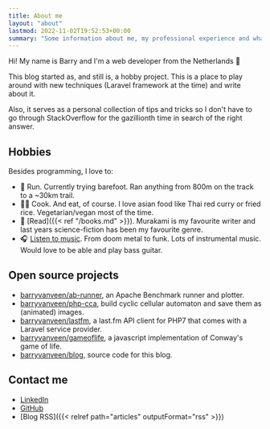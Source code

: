 ```yaml
---
title: About me
layout: "about"
lastmod: 2022-11-02T19:52:53+00:00
summary: "Some information about me, my professional experience and what I like to do in my free time."
---
```

Hi! My name is Barry and I'm a web developer from the Netherlands 👋

This blog started as, and still is, a hobby project. This is a place to play around with new techniques (Laravel framework at the time) and write about it.

Also, it serves as a personal collection of tips and tricks so I don't have to go through StackOverflow for the gazillionth time in search of the right answer.

## Hobbies
Besides programming, I love to:
- 🏃 Run. Currently trying barefoot. Ran anything from 800m on the track to a ~30km trail.
- 🧑‍🍳  Cook. And eat, of course. I love asian food like Thai red curry or fried rice. Vegetarian/vegan most of the time.
- 📖  [Read]({{< ref "/books.md" >}}). Murakami is my favourite writer and last years science-fiction has been my favourite genre.
- 🎧 [Listen to music](/about/music). From doom metal to funk. Lots of instrumental music. Would love to be able and play bass guitar.

## Open source projects
* [barryvanveen/ab-runner](https://github.com/barryvanveen/ab-runner), an Apache Benchmark runner and plotter.
* [barryvanveen/php-cca](https://github.com/barryvanveen/php-cca), build cyclic cellular automaton and save them as (animated) images.
* [barryvanveen/lastfm](https://github.com/barryvanveen/lastfm), a last.fm API client for PHP7 that comes with a Laravel service provider.
* [barryvanveen/gameoflife](https://github.com/barryvanveen/gameoflife), a javascript implementation of Conway's game of life.
* [barryvanveen/blog](https://github.com/barryvanveen/blog), source code for this blog.

## Contact me
* [LinkedIn](https://www.linkedin.com/in/barryvanveen/)
* [GitHub](https://www.github.com/barryvanveen)
* [Blog RSS]({{< relref path="articles" outputFormat="rss" >}})